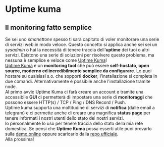 <!--
{
"titolo":"Uptime kuma, il monitoring fatto semplice",
"desc":"Una soluzione all-in-one per monitorare facilmente tutti i tuoi servizi",
"data":"11/11/2021"
}
-->

# Uptime kuma

## Il monitoring fatto semplice

Se sei uno _smanettone_ spesso ti sarà capitato di voler monitorare una serie di servizi web in modo veloce. Questo concetto si applica anche sei sei un _sysadmin_ o hai la necessità di tenere traccia dell'**uptime** dei tuoi o altri servizi. Esistono una serie di soluzioni per risolvere questo problema, ma nessuna è semplice e veloce come [Uptime Kuma](https://github.com/louislam/uptime-kuma)! \
[Uptime Kuma](https://github.com/louislam/uptime-kuma) è un **monitoring tool** che può essere **self-hostato, open source, moderno ed incredibilmente semplice da configurare**. Lo puoi hostare su qualsiasi s.o. che sopporti **docker**, l'installazione si completa in due comandi. Alternativamente è possibile anche l'installazione tramite node. \
Al primo avvio Uptime Kuma ci farà creare un account e tramite una accessibile **GUI** ci permetterà di impostare una serie di **monitoraggi** che possono essere HTTP(s) / TCP / Ping / DNS Record / Push. \
Uptime kuma supporta una moltitudine di servizi di **notifica** (dalle email a telegram) e ci permette anche di creare una magnifica **status page** per tenere informati i nostri utenti dello stato dei nostri servizi. \
Io personalmente lo uso per tenere traccia dello stato della mia rete domestica. Se pensi che **Uptime Kuma** possa esserti utile puoi provarlo sulla [demo online](https://demo.uptime.kuma.pet) oppure scaricarlo dalla [repo ufficiale](https://github.com/louislam/uptime-kuma).\
Alla prossima!
